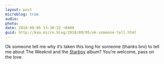 ```yaml
---
layout: post
microblog: true
audio: 
photo: 
date: 2018-09-05 13:30:22 +0400
guid: http://kaa.micro.blog/2018/09/05/ok-someone-tell.html
---
```

Ok someone tell me why it’s taken this long for someone (thanks bro) to tell me about The Weeknd and the [Starboy](https://itunes.apple.com/gb/album/starboy/1156443286) album? You’re welcome, pass on the love.
